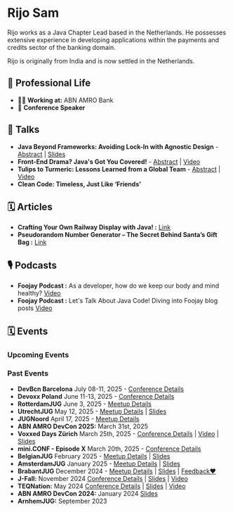 # Rijo Sam

Rijo works as a Java Chapter Lead based in the Netherlands. He possesses extensive experience in developing applications within the payments and credits sector of the banking domain.

Rijo is originally from India and is now settled in the Netherlands.

## 💼 Professional Life
- 🧑‍💻 **Working at:** ABN AMRO Bank
- 🎤 **Conference Speaker**

## 🎤 Talks
- **Java Beyond Frameworks: Avoiding Lock-In with Agnostic Design** - [Abstract](https://github.com/Rijosam/Rijosam/blob/main/abstract_Java_Beyond_Frameworks.md) | [Slides](https://1drv.ms/p/c/9c98deced182940c/ERsau_Gy1HNPiwxcOgmq7v4BIQK16eQY_d1uLJA3GwVV1w?e=xwNpfV)
- **Front-End Drama? Java's Got You Covered!** - [Abstract](https://github.com/Rijosam/Rijosam/blob/main/abstract_Front_End_Drama.md) | [Video](https://www.youtube.com/watch?v=4Ik8FOYq3Nw)
- **Tulips to Turmeric: Lessons Learned from a Global Team** - [Abstract](https://github.com/Rijosam/Rijosam/blob/main/abstract_Tulips_to_Turmeric.md) | [Video](https://youtu.be/asp_elDaZvg?feature=shared)
- **Clean Code: Timeless, Just Like ‘Friends’**

## 🗓️ Articles
- **Crafting Your Own Railway Display with Java! :** [Link](https://foojay.io/today/crafting-your-own-railway-display-with-java/)
- **Pseudorandom Number Generator – The Secret Behind Santa’s Gift Bag :** [Link](https://foojay.io/today/pseudorandom-number-generator/)

## 🎙️ Podcasts
- **Foojay Podcast :** As a developer, how do we keep our body and mind healthy? [Video](https://youtu.be/OYX_X2x3vl8?t=1498)
- **Foojay Podcast :** Let's Talk About Java Code! Diving into Foojay blog posts [Video](https://youtu.be/IB7drozkKUk?t=1673)

## 🗓️ Events

### Upcoming Events

### Past Events
- **DevBcn Barcelona** July 08-11, 2025 - [Conference Details](https://www.devbcn.com/)
- **Devoxx Poland** June 11-13, 2025 - [Conference Details](https://devoxx.pl)
- **RotterdamJUG** June 3, 2025 - [Meetup Details](https://www.meetup.com/rotterdamjug/events/307818817/?utm_medium=referral&utm_campaign=share-btn_savedevents_share_modal&utm_source=link)
- **UtrechtJUG** May 12, 2025 - [Meetup Details](https://www.meetup.com/utrecht-java-user-group/events/305047053/?utm_medium=referral&utm_campaign=yourEvent_savedevents_share_modal&utm_source=link) | [Slides](https://1drv.ms/p/c/9c98deced182940c/EbkkfsKsG2tGj8reVAC6Tz0BmLOIeKdVUXnRDda1Tv0tgg?e=932Fva)
- **JUGNoord** April 17, 2025 - [Meetup Details](https://www.meetup.com/jug-noord/events/306222257/?utm_medium=referral&utm_campaign=share-btn_savedevents_share_modal&utm_source=link)
- **ABN AMRO DevCon 2025:** March 31st, 2025
- **Voxxed Days Zürich** March 25th, 2025 - [Conference Details](https://zurich.voxxeddays.com/) | [Video](https://youtu.be/BR8H189BfOM?feature=shared) | [Slides](https://1drv.ms/p/c/9c98deced182940c/EfingCQucuJHsEvIgxDCr50BEaJ9CrQluzDOuyeIsh7RuQ)  
- **mini.CONF - Episode X** March 20th, 2025 - [Conference Details](https://miniconf.io/)
- **BelgianJUG** February 2025 - [Meetup Details](https://www.meetup.com/belgian-java-user-group/events/305632961/?eventOrigin=group_upcoming_events) | [Slides](https://1drv.ms/p/c/9c98deced182940c/EdXjqD2YlAtDnIZj_dtVg7sBHXIkw-USCuS1wbl55ZH61A?e=IwrkYx)
- **AmsterdamJUG** January 2025 - [Meetup Details](https://www.meetup.com/amsterdam-java-user-group/events/305160845/?eventOrigin=home_page_upcoming_events$all) | [Slides](https://1drv.ms/p/c/9c98deced182940c/EXBgFZ6R3ThMr322fFS2EFQBt4Z7I63T0qV1BW_N-c3ovA?e=gNY45G)
- **BrabantJUG** December 2024 - [Meetup Details](https://www.meetup.com/nl-NL/brabant-jug/events/304322148/?eventorigin=group_upcoming_events) | [Slides](https://1drv.ms/p/c/9c98deced182940c/EXBgFZ6R3ThMr322fFS2EFQBt4Z7I63T0qV1BW_N-c3ovA?e=gNY45G) | [Feedback❤️](./feedback/feedback_BrabantJUG.png)
- **J-Fall:** November 2024 [Conference Details](https://jfall.nl/) | [Slides](https://1drv.ms/p/c/9c98deced182940c/EZAktnWy4c1LoeLgyWT6Y3YBrlpd-r4DkPeSrHD9Zea5bQ?e=kG9IDC) | [Video](https://youtu.be/asp_elDaZvg?feature=shared)
- **TEQNation:** May 2024 [Conference Details](https://teqnation.com/) | [Slides](https://1drv.ms/p/c/9c98deced182940c/EeKMIpbNgSdOvnnvziNSX8wBrec6QcgBJqjdlMz2Xkk2IQ?e=3LfMFf) | [Video](https://youtu.be/6qpZ8hj5fRI?feature=shared)
- **ABN AMRO DevCon 2024:** January 2024 [Slides](https://1drv.ms/p/c/9c98deced182940c/EePxGWef125CpDz2dRXRJWABVqbzg-G4En9NFBA9876Dag?e=gSeOob)
- **ArnhemJUG:** September 2023



